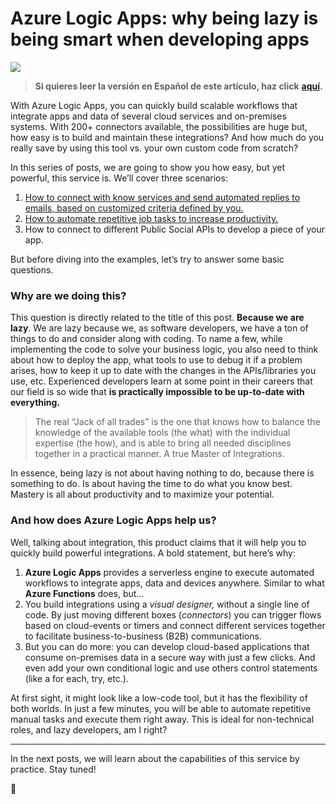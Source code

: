 # Azure Logic Apps: why being lazy is being smart when developing apps

![](https://cdn-images-1.medium.com/max/1600/1*dwqsoUh9MJck5so4Z-OgwQ.png)

> **Si quieres leer la versión en Español de este artículo, haz click** [**aquí**](https://medium.com/@nanovazquez/azure-logic-apps-o-por-qu%C3%A9-ser-vago-es-ser-inteligente-al-desarrollar-apps-ec8cc6219a21?source=friends_link&sk=091931ae782dfabafe8ee6c310019713)**.**

With Azure Logic Apps, you can quickly build scalable workflows that integrate apps and data of several cloud services and on-premises systems. With 200+ connectors available, the possibilities are huge but, how easy is to build and maintain these integrations? And how much do you really save by using this tool vs. your own custom code from scratch?

In this series of posts, we are going to show you how easy, but yet powerful, this service is. We’ll cover three scenarios:

1. [How to connect with know services and send automated replies to emails, based on customized criteria defined by you.](../2019-06-15-azure-logic-apps-email-automation/eng.md)
1. [How to automate repetitive job tasks to increase productivity.](../2019-11-16-azure-logic-apps-sfdc-automation/eng.md)
1. How to connect to different Public Social APIs to develop a piece of your app.

But before diving into the examples, let’s try to answer some basic questions.

### Why are we doing this?

This question is directly related to the title of this post. **Because we are lazy**. We are lazy because we, as software developers, we have a ton of things to do and consider along with coding. To name a few, while implementing the code to solve your business logic, you also need to think about how to deploy the app, what tools to use to debug it if a problem arises, how to keep it up to date with the changes in the APIs/libraries you use, etc. Experienced developers learn at some point in their careers that our field is so wide that **is practically impossible to be up-to-date with everything.**

> The real “Jack of all trades” is the one that knows how to balance the knowledge of the available tools (the what) with the individual expertise (the how), and is able to bring all needed disciplines together in a practical manner. A true Master of Integrations.

In essence, being lazy is not about having nothing to do, because there is something to do. Is about having the time to do what you know best. Mastery is all about productivity and to maximize your potential.

### And how does Azure Logic Apps help us?

Well, talking about integration, this product claims that it will help you to quickly build powerful integrations. A bold statement, but here’s why:

1.  **Azure Logic Apps** provides a serverless engine to execute automated workflows to integrate apps, data and devices anywhere. Similar to what **Azure Functions** does, but…
2.  You build integrations using a _visual designer,_ without a single line of code. By just moving different boxes (_connectors_) you can trigger flows based on cloud-events or timers and connect different services together to facilitate business-to-business (B2B) communications.
3.  But you can do more: you can develop cloud-based applications that consume on-premises data in a secure way with just a few clicks. And even add your own conditional logic and use others control statements (like a for each, try, etc.).

At first sight, it might look like a low-code tool, but it has the flexibility of both worlds. In just a few minutes, you will be able to automate repetitive manual tasks and execute them right away. This is ideal for non-technical roles, and lazy developers, am I right?

---

In the next posts, we will learn about the capabilities of this service by practice. Stay tuned!

🎉
